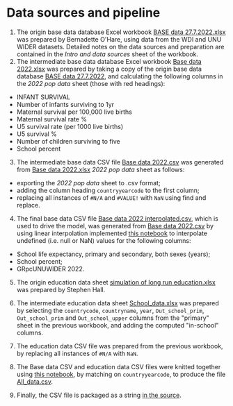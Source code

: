 # Data sources and pipeline

1. The origin base data database Excel workbook [BASE data 27.7.2022.xlsx](https://github.com/stuwilmur/GRADE-DOH-data/blob/main/assets/data/BASE%20data%2027.7.2022%20with%20new%20POP%20data.xlsx) was prepared by Bernadette O'Hare, using data from the WDI and UNU WIDER datasets. Detailed notes on the data sources and preparation are contained in the _Intro and data sources_ sheet of the workbook.
2. The intermediate base data database Excel workbook [Base data 2022.xlsx](https://github.com/stuwilmur/GRADE-DOH-data/blob/main/assets/data/BASE%20data%202022.xlsx) was prepared by taking a copy of the origin base data database [BASE data 27.7.2022](https://github.com/stuwilmur/GRADE-DOH-data/blob/main/assets/data/BASE%20data%2027.7.2022%20with%20new%20POP%20data.xlsx), and calculating the following columns in the _2022 pop data_ sheet (those with red headings):

- INFANT SURVIVAL
- Number of infants surviving to 1yr
- Maternal survival per 100,000 live births
- Maternal survival rate %
- U5 survival rate (per 1000 live births)
- U5 survival %
- Number of children surviving to five
- School percent

3. The intermediate base data CSV file [Base data 2022.csv](https://github.com/stuwilmur/GRADE-DOH-data/blob/main/assets/data/BASE%20data%202022.csv) was generated from [Base data 2022.xlsx](https://github.com/stuwilmur/GRADE-DOH-data/blob/main/assets/data/BASE%20data%202022.xlsx) _2022 pop data_ sheet as follows:

- exporting the _2022 pop data_ sheet to .csv format;
- adding the column heading `countryyearcode` to the first column;
- replacing all instances of `#N/A` and `#VALUE!` with `NaN` using find and replace.

4. The final base data CSV file [Base data 2022 interpolated.csv](https://github.com/stuwilmur/GRADE-DOH-data/blob/main/assets/data/BASE%20data%202022%20interpolated.csv), which is used to drive the model, was generated from [Base data 2022.csv](https://github.com/stuwilmur/GRADE-DOH-data/blob/main/assets/data/BASE%20data%202022.csv) by using linear interpolation implemented [this notebook](https://observablehq.com/@stuwilmur/interpolate-grade-base-data-2022) to interpolate undefined (i.e. null or NaN) values for the following columns:

- School life expectancy, primary and secondary, both sexes (years);
- School percent;
- GRpcUNUWIDER 2022.

5. The origin education data sheet [simulation of long run education.xlsx](https://github.com/stuwilmur/GRADE-DOH-data/blob/main/assets/data/simulation%20of%20long%20run%20education.xlsx) was prepared by Stephen Hall. 

6. The intermediate education data sheet [School_data.xlsx](https://github.com/stuwilmur/GRADE-DOH-data/blob/main/assets/data/School_data.xlsx) was prepared by selecting the `countrycode`, `countryname`, `year`, `Out_school_prim`, `Out_school_prim` and `Out_school_upper` columns from the "primary" sheet in the previous workbook, and adding the computed "in-school" columns.

7. The education data CSV file was prepared from the previous workbook, by replacing all instances of `#N/A` with `NaN`.

8. The Base data CSV and education data CSV files were knitted together using [this notebook](https://observablehq.com/@stuwilmur/knit-grade-base-and-education-data), by matching on `countryyearcode`, to produce the file [All_data.csv](https://github.com/stuwilmur/GRADE-DOH-data/blob/main/assets/data/All_data.csv).

9. Finally, the CSV file is packaged as a string [in the source](https://github.com/stuwilmur/GRADE-DOH-data/blob/main/src/data/data.js).
